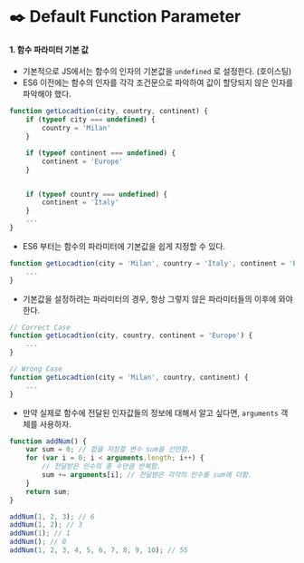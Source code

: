 # ✒️ Default Function Parameter

#### 1. 함수 파라미터 기본 값

-   기본적으로 JS에서는 함수의 인자의 기본값을 `undefined` 로 설정한다. (호이스팅)
-   ES6 이전에는 함수의 인자를 각각 조건문으로 파악하여 값이 할당되지 않은 인자를 파악해야 했다.

```javascript
function getLocadtion(city, country, continent) {
    if (typeof city === undefined) {
        country = 'Milan'
    }

    if (typeof continent === undefined) {
        continent = 'Europe'
    }


    if (typeof country === undefined) {
        continent = 'Italy'
    }
    ...
}
```

-   ES6 부터는 함수의 파라미터에 기본값을 쉽게 지정할 수 있다.

```javascript
function getLocadtion(city = 'Milan', country = 'Italy', continent = 'Europe') {
    ...
}
```

-   기본값을 설정하려는 파라미터의 경우, 항상 그렇지 않은 파라미터들의 이후에 와야 한다.

```javascript
// Correct Case
function getLocadtion(city, country, continent = 'Europe') {
    ...
}

// Wrong Case
function getLocadtion(city = 'Milan', country, continent) {
    ...
}
```

-   만약 실제로 함수에 전달된 인자값들의 정보에 대해서 알고 싶다면, `arguments` 객체를 사용하자.

```javascript
function addNum() {
    var sum = 0; // 합을 저장할 변수 sum을 선언함.
    for (var i = 0; i < arguments.length; i++) {
        // 전달받은 인수의 총 수만큼 반복함.
        sum += arguments[i]; // 전달받은 각각의 인수를 sum에 더함.
    }
    return sum;
}

addNum(1, 2, 3); // 6
addNum(1, 2); // 3
addNum(1); // 1
addNum(); // 0
addNum(1, 2, 3, 4, 5, 6, 7, 8, 9, 10); // 55
```
